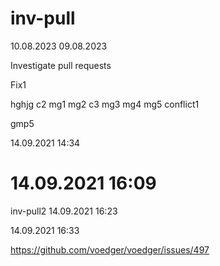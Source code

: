 # inv-pull

10.08.2023
09.08.2023

Investigate pull requests

Fix1

hghjg
c2
mg1
mg2
c3
mg3
mg4
mg5
conflict1

gmp5

14.09.2021 14:34

# 14.09.2021 16:09

inv-pull2
14.09.2021 16:23

14.09.2021 16:33

https://github.com/voedger/voedger/issues/497
